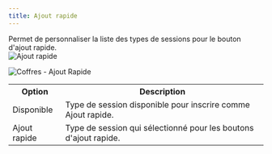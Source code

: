 ```yaml
---
title: Ajout rapide
---
```

Permet de personnaliser la liste des types de sessions pour le bouton d'ajout rapide.  
![Ajout rapide](/img/fr/server/ServerOp8068.png)  

![Coffres - Ajout Rapide](/img/fr/server/ServerOp8067.png) 

<table>
	<tr>
		<th>
Option 
		</th>
		<th>
Description 
		</th>
	</tr>
	<tr>
		<td>
Disponible 
		</td>
		<td>
Type de session disponible pour inscrire comme Ajout rapide. 
		</td>
	</tr>
	<tr>
		<td>
Ajout rapide 
		</td>
		<td>
Type de session qui sélectionné pour les boutons d'ajout rapide. 
		</td>
	</tr>
</table>


